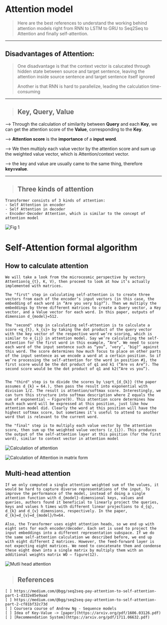 # Attention model
> Here are the best references to understand the working behind attention models right from RNN to LSTM to GRU to Seq2Seq to Attention and finally self-attention.
---
## Disadvantages of Attention:
>  One disadvantage is that the context vector is calucated through hidden state between source and target sentence, leaving the attention inside source sentence and target sentence itself ignored 
>
> Another is that RNN is hard to parallelize, leading the calculation time-consuming 
---
> ## Key, Query, Value

--> Through the calculation of similarity between **Query** and each **Key**, we can get the attention score of the **Value**, corresponding to the **Key**. 
>
--> **Attention score** is the **importance** of a **input word**.
>
--> We then multiply each value vector by the attention score and sum up the weighted value vector, which is Attention/context vector.
>
--> the key and value are usually came to the same thing, therefore **key=value**.

---
> ## Three kinds of attention
    Transformer consists of 3 kinds of attention:
    - Self Attention in encoder
    - Self Attention in decoder
    - Encoder-Decoder Attention, which is similar to the concept of attention model

![Fig 1](https://miro.medium.com/max/3000/1*6gWbzqnAQjpg1n35rrExZQ.png)

# Self-Attention formal algorithm
## How to calculate attention
    We will take a look from the microcosmic perspective by vectors Attention(q_{t}, K, V), then proceed to look at how it’s actually implemented with matrices.

    The "first" step in calculating self-attention is to create three vectors from each of the encoder’s input vectors (in this case, the embedding of each word in “Are you very big?”). Then we multiply the embeddings by three different matrices to create a Query vector, a Key vector, and a Value vector for each word. In this paper, outputs of dimension d_{model}=512.

    The "second" step in calculating self-attention is to calculate a score <q_{t}, k_{s}> by taking the dot product of the query vector with the key vector of the respective word we’re scoring, which is similar to e_{ij} in attention model. Say we’re calculating the self-attention for the first word in this example, “Are”. We need to score each word of the input sentence such as “you”, ‘very’, ‘big?’ against this word. The score determines how much focus to place on other parts of the input sentence as we encode a word at a certain position. So if we’re processing the self-attention for the word in position #1, the first score would be the dot product of q1 and k1 (“Are vs Are”). The second score would be the dot product of q1 and k2(“Are vs you”).


    The "third" step is to divide the scores by \sqrt_{d_{k}} (the paper assumes d_{k} = 64.), then pass the result into exponential with division 1/Z. The result is attention/softmax score. Interestingly, we can turn this structure into softmax description where Z equals the sum of exponential — Figure(9). This attention score determines how much each word will be expressed at this position, just like how attention model did. Clearly the word at this position will have the highest softmax score, but sometimes it’s useful to attend to another word that is relevant to the current word.

    The "final" step is to multiply each value vector by the attention score, then sum up the weighted value vectors (z_{i}). This produces the output of the self-attention layer at this position (for the first word), similar to context vector in attention model

![Calculation of attention](https://miro.medium.com/max/3000/1*qSpa4BLAwa3pOgZ3lyxgBg.png)

![Calculation of Attention in matrix form](https://miro.medium.com/max/875/1*_PaA3wgyz1I0zRZtZNmu_w.png)
## Multi-head attention

    If we only computed a single attention weighted sum of the values, it would be hard to capture diverse representations of the input. To improve the performance of the model, instead of doing a single attention function with d_{model}-dimensional keys, values and queries, authors found it beneficial to linearly project the queries, keys and values h times with different linear projections to d_{q}, d_{k} and d_{v} dimensions, respectively. In the paper, d_{k}=d_{v}=d_{model}/h=64.

    Also, the Transformer uses eight attention heads, so we end up with eight sets for each encoder/decoder. Each set is used to project the input embeddings into a different representation subspace. If we do the same self-attention calculation we described before, we end up with eight different Z matrices. However, the feed-forward layer is not expecting eight matrices. We need to concatenate them and condense these eight down into a single matrix by multiply them with an additional weights matrix WO — figure(12).

![Mutli head attention](https://miro.medium.com/max/875/1*bROJ3Utxf_zIhz-SkATYzw.png)

> ## References
>
    [ ] https://medium.com/@bgg/seq2seq-pay-attention-to-self-attention-part-1-d332e85e9aad
    [ ] https://medium.com/@bgg/seq2seq-pay-attention-to-self-attention-part-2-cf81bf32c73d
    [ ] Coursera course of Andrew Ng - Sequence models
    [ ] Idea of Key-Value -> [paper](https://arxiv.org/pdf/1606.03126.pdf)
    [ ] [Recommendation System](https://arxiv.org/pdf/1711.06632.pdf) 
